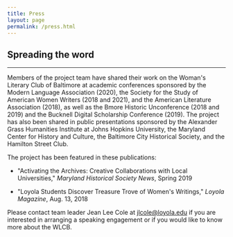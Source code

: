 ```yaml
---
title: Press
layout: page
permalink: /press.html
---
```


<style>
    #maincontent{
        font-size:1.4em;
    }
</style>

## Spreading the word
***

Members of the project team have shared their work on the Woman's Literary Club of Baltimore at academic conferences sponsored by the Modern Language Association (2020), the Society for the Study of American Women Writers (2018 and 2021), and the American Literature Association (2018), as well as the Bmore Historic Unconference (2018 and 2019) and the Bucknell Digital Scholarship Conference (2019). The project has also been shared in public presentations sponsored by the Alexander Grass Humanities Institute at Johns Hopkins University, the Maryland Center for History and Culture, the Baltimore City Historical Society, and the Hamilton Street Club.

The project has been featured in these publications:

- "Activating the Archives: Creative Collaborations with Local Universities," *Maryland Historical Society News*, Spring 2019

- "Loyola Students Discover Treasure Trove of Women's Writings," *Loyola Magazine*, Aug. 13, 2018

Please contact team leader Jean Lee Cole at [jlcole@loyola.edu](mailto:jlcole@loyola.edu) if you are interested in arranging a speaking engagement or if you would like to know more about the WLCB.
